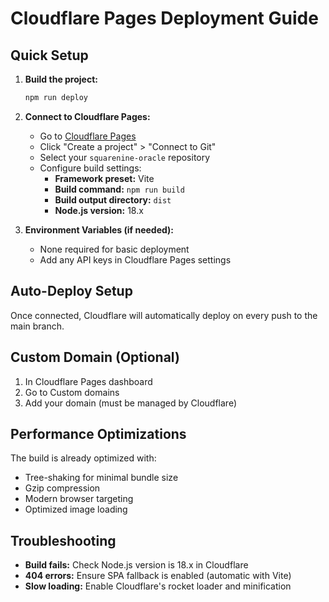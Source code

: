 # Cloudflare Pages Deployment Guide

## Quick Setup

1. **Build the project:**
   ```bash
   npm run deploy
   ```

2. **Connect to Cloudflare Pages:**
   - Go to [Cloudflare Pages](https://pages.cloudflare.com/)
   - Click "Create a project" > "Connect to Git"
   - Select your `squarenine-oracle` repository
   - Configure build settings:
     - **Framework preset:** Vite
     - **Build command:** `npm run build`
     - **Build output directory:** `dist`
     - **Node.js version:** 18.x

3. **Environment Variables (if needed):**
   - None required for basic deployment
   - Add any API keys in Cloudflare Pages settings

## Auto-Deploy Setup

Once connected, Cloudflare will automatically deploy on every push to the main branch.

## Custom Domain (Optional)

1. In Cloudflare Pages dashboard
2. Go to Custom domains
3. Add your domain (must be managed by Cloudflare)

## Performance Optimizations

The build is already optimized with:
- Tree-shaking for minimal bundle size
- Gzip compression
- Modern browser targeting
- Optimized image loading

## Troubleshooting

- **Build fails:** Check Node.js version is 18.x in Cloudflare
- **404 errors:** Ensure SPA fallback is enabled (automatic with Vite)
- **Slow loading:** Enable Cloudflare's rocket loader and minification
